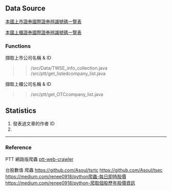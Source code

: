 

## Data Source
[本國上市證券國際證券辨識號碼一覽表](http://isin.twse.com.tw/isin/C_public.jsp?strMode=2) <br>


[本國上櫃證券國際證券辨識號碼一覽表](http://isin.twse.com.tw/isin/C_public.jsp?strMode=4)

### Functions






擷取上市公司名稱 & ID

>>/src/Data/TWSE\_info\_collection.java	<br> 
>>/src/ptt/get\_listedcompany\_list.java  <br>


擷取上櫃公司名稱 & ID

>>/src/ptt/get\_OTCcompany\_list.java  <br>


## Statistics


1) 發表過文章的作者 ID 
2) 



---

### Reference

PTT 網路版爬蟲
[ptt-web-crawler](https://github.com/jwlin/ptt-web-crawler#english_desc)

台股數值 爬蟲
https://github.com/Asoul/tsrtc
https://github.com/Asoul/tsec
https://medium.com/renee0918/python爬蟲-每日即時股價
https://medium.com/renee0918/python-爬取個股歷年股價資訊
